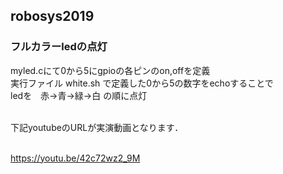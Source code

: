 ## robosys2019
### フルカラーledの点灯
myled.cにて0から5にgpioの各ピンのon,offを定義<br>
実行ファイル white.sh で定義した0から5の数字をechoすることで<br>
ledを　赤→青→緑→白 の順に点灯 <br> <br>

下記youtubeのURLが実演動画となります．<br> <br>

https://youtu.be/42c72wz2_9M
